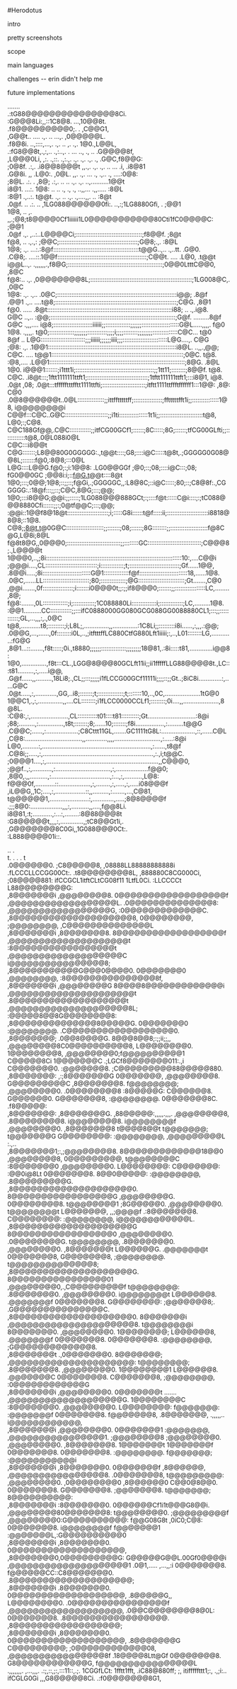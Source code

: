 #Herodotus

intro

pretty screenshots

scope

main languages

challenges -- erin didn't help me

future implementations


.......                                                                                                                  
.:tG88@@@@@@@@@@@@@@@8Ci.                                                                                                            
:G@@@8Li:,,::1C8@8. ...,10@@8t.                                                                                                         
.f8@@@@@@@@@0;.                 .     ,C@@G1,                                                                                                      
,G@@t..   ....     .,.         ..  ...,.  ,0@@@@@L.                                                                                                  
.f8@8i. ..,::::,...,.   .,.       ..  ,. .,.  1@0.,L@@L,                                                                                                
.:fG8@@8t,.,:,..      .,:..,.  .      ... ..,  .,    ..   .G@@@@8f,                                                                                           
,L@@@0Li,   ,:.     .,::.  .,:.,.       .,. .,.  .,.  .,      .G@C,f8@@G:                                                                                        
;0@8f.      .:,.   .i8@@8@@@t  ,,.,.    .,. .,.   .. ...         .i,   .i8@81                                                                                      
.G@8i.        ,,    .L@0:.  ,0@L. ,,.   .,.  ... .,  .,..          .,   ....:0@8:                                                                                    
;8@L.         .:.      .      ,8@;  .:,. ..  .. .,.  .,.          ..,..........1@@t                                                                                   
i8@1.        ...:.              1@8:   .. ..  ., .,  .,        ..,,... .,,.....  :8@L                                                                                  
:8@1         .,..:.               t@@t.    .,. .. .,.        .,....,,. ..          :8@t                                                                                 
.0@f.         .. .:. ..     ,1LG088@@@@@@0fi:.   ..,:;1LG8880Gfi, .                  ;@@1                                                                                
1@8,   ..     ,. ,,.;@8;t8@@@@0Cf1iiiiii1L0@@@@@@@@@@@80Cti1fC0@@@@C:                 ;@@1                                                                               
.0@f   .,.     ,..:..L@@@@Ci;:::::::::::::::::::::::::::::::::::::;f8@@f.               ;8@t                                                                              
f@8,   ..     .,.,: ;@@C;::::::::::::::::::::::::::::::::::::::::::::;G@8;.,.            :8@L                                                                             
1@8;    .,.    ...:.:8@f::::::::::::::::::::::::::::::::::::::::::::::::t@@G..,..  .,..tt. .G@0.                                                                           
.C@8;.        ....::.1@@f::::::::::::::::::::::::::::::::::::::::::::::::::;C@@t. .... .L@0,  .t@@t                                                                          
i@@L..,.   .,,,,,,.,f8@G;:::::::::::::::::::::::::::::::::::::::::::::::::::::;0@@0LtttC@@0,     ,8@C                                                                         
f@8:.. .,.  ,0@@@@@@@8L;:::::::::::::::::::::::::::::::::::::::::::::::::::::::::;1LG008@C,.       ,0@C                                                                        
1@8: .,. .,..   .0@C;:::::::::::::::::::::::::::::::::::::::::::::::::::::::::::::::::::i@@;         .8@f                                                                       
.@@1    .,.. ....t@8;::::::::::::::::::::::::::::::::::::::::::::::::::::::::::::::::::::;C@G.         ,8@1                                                                      
f@0.      ..... .8@t::::::::::::::::::::::::::::::::::::::::::::::::::::::::::::::::::::::i88;  ..   .,.i@8.                                                                     
G@C     ..,..   :@@;::::::::::::::::::::::::::::::::::::::::::::::::::::::::::::::::::::::;G@f. .........8@f                                                                     
G@C .,,,....    i@8;::::::::::::::::::::::iiiiii;;::::::::::::::;;;;;;:::::::::::::::::::::G@L.....,,,,. f@0                                                                     
1@8. .,,,,.     t@0;::::::::::::::;;;;;;;:::::::::::;;;;i;;;;::::::::;;;;;;;;::::::::::::::C@C...        t@0                                                                     
8@f       ..   L@G:::::::::::::::::::::::::;;;iiiiii;;;;;;iiii;;;:::::::::::::::::::::::::L@G....,.     C@G                                                                     
;@8:     .,. .1@@1::::::::::::::::::::::::::::::::::::::::::::::::::::::::::::::::::::::::i8@L.   ..,,.,@@;                                                                     
C@C.  ....  t@@1::::::::::::::::::::::::::::::::::::::::::::::::::::::::::::::::::::::::::;0@C.       t@8.                                                                     
:@8,....  .L@@1::::::::::::::::::::::::::::::::::::::::::::::::::::::::::::::::::::::::::::;8@G.      .8@L                                                                     
1@0.      i@@@1:::::::;i1ttt1i;::::::::::::::::::::::::::::::::::::::::::::;;1tt11;::::::::;8@@f.      t@8.                                                                    
C@C.      .i8@t:::;1ftt1111111ttft1;::::::::::::::::::::::::::::::::::;1tftt111111ttft1;:::i8@1,       i@8.                                                                    
.0@t   ,08; .0@t:::tffffftttfftt1111ttfti;::::::::::::::::::::::::;itftt1111ttffftffffff1:::1@@: ,8@:   C@0                                                                     
.0@8@@@@@@t..0@L:::::::::::::::;;ittfftttttff;::::::::::::::::;fftttttfft1i;;:::::::::::::::1@8, i@@@@@@@@i                                                                     
C@@f:::C@C..G@C::::::::::::::::::::::::;;i1ti::::::::::::::::1t1i;;::::::::::::::::::::::::t@8, L@0;:;C@8.                                                                     
C@C188Gf@@,.C@C::::::::::::;;itfCG00GCf1;::::::;8C:::::;8G;::::::;tfCG00GLfti;;::::::::::::t@8,.0@L088i0@L                                                                     
C@C:::i8@@t C@G:::::::;L8@@80G0GGGGG:.,t@@t::::;G8;::::i@C:::::t@8t,.;GGGGG0G08@@8L;:::::::f@0,:8@8;:::0@L                                                                     
L@G::::L@@G.f@0;:;i:1@@8:   .LG0@@GGf    ;@0;::;08;::::i@C:::;08;    fG0@@0GC    ;@@8i:i;::f@G.t@@t::::8@t                                                                     
1@0;:::;0@@;1@8;::;;::;f@Gi,.;GGGGGC,,:L8@8C;::i@C:::::;80;::;C8@8f:.,CGGGGG:.:18@f:::;;::;C@C,8@G;:::;@@;                                                                     
1@0;:::i8@@G;@@i:;;:::::;1LG088@@@888GCt;:;::::f@t::::::C@i::::;:;tC088@@@8880Cfi::::::;;:;0@tf@@C;:::;@@;                                                                     
:@@i::1@@f8@18@t:::::::::::::::::::::::;i;:::::G8i::::::t@f:::::ii;:::::::::::::::::::::::i8818@8@8;::1@8.                                                                     
C@8;;8@t.t@0G@C:::::::::::::::::::::;;:::::::;08;::::::;8G::::::::;;:::::::::::::::::::::f@8C@G,L@8i;8@L                                                                      
f@8t8@G,,0@@@0;::::::::::::::::::::::::::::::;;::::::::GC::::::::::::::::::::::::::::::;C@@@8;.,L@@@@t                                                                       
1@@@0,..,;8i::::::::::::::::::::::::::::::::::::::::::::::::::::::::::::::::::::::::::::10:,....C@@i                                                                        
;@@@i....,CL:::::::::::::::::::::::::::::;i:::::::::::::;t;::::::::::::::::::::::::::::;Gf......1@@,                                                                        
.8@@i.....;8i:::::::::::::::::::::::::::G@1::::::::::::::f@f:::::::::::::::::::::::::::18,......1@8.                                                                        
.0@C,......LL::::::::::::::::::::::::::;80;::::::::::::::;@G::::::::::::::::::::::::::;Gt.......,C@0                                                                        
,@@i.......,0f:::::::::::::::::;i:::::::i0@@@0t;;:;;if8@@@0;:::::::;;:::::::::::::::::LC,........,8@;                                                                       
f@8:.......,0L::::::::::::::;i;::::::::::::;1C088880Li::::::::::::::i;:::::::::::::;LC,.........1@8.                                                                       
:@@1..........CC::::::::::::;;:::ifC0888000GG080GCG088GG0088880CL1;:::;;:::::::::::;GL,...,,,:,.,0@C                                                                        
t@8,...........t8;:::::::::;i;L8L;,..............,,..............:1C8Li;;:::::::::i8i......,:,,,.:@@;                                                                       
.0@@G,...,......,0f::::::::i0L,..,;itftttffLC880CtfG880Lft1iiiii;:,..,L01::::::::LG,............:fG@G                                                                       
,8@1...::.......,f8t:::::;0i.,t8880;;;;;;::::::::::::::;;;;;;;;18@81,.:8i:::::t81,.............i@@8:                                                                       
1@0,..............,f8t:::CL.,LGG@8@@@80GCLft11ii;;ii1fffffLLG88@@@@8t.,LC:::t81.........,:,.....i@@,                                                                       
.G@f......,,.........,18Li8;.,CL;;:::;;;;;i1fLCCG00GCf11111i;;;;::;;Gt..;8iC8i.............:,.....G@C                                                                       
.0@t.....,:,............,GG,..i8;:::::::;t;::::::::::::::;t;:::::::10,..,0C,....................1tG@0                                                                       
1@@C1,.,:,..............,,....CL::::::::;i1fLCC0000CCLf1;::::::::;0i....,,....................,8@8L.                                                                       
:C@8:,:,.....................,CL:::::::::::t01::::t81::::::::::;Gt...........................:8@i                                                                         
;88;.........,:..............,t8t;:::::::;8;......10;:::::::;f8i................,:.........t@@G                                                                          
.C@@C;......,:..................;C8Cttt11GL,.......GC1111tG8L:...................,::,......C@L                                                                           
,C@8:................................,,............,,,,..........................,:.....:8@i                                                                           
L@0,.........:,.............................................................,:......,t8@f                                                                            
.C@8i;;.....,:,..............................................................,:.,i;t@@C.                                                                             
;0@@@1....,:,...............................................................,,C@@@0,                                                                               
;@@f..,:,...........,:...............................,:,..................f@@0;                                                                                 
,8@0,.,,..........,:.................................,:...,:,..........,L@8:                                                                                   
f@@@0f,...........::..................,:,........,:,.....,:,.....i08@@@f                                                                                     
,iL@@G,,1C;....,:,.................::,,.........,:.......,...,C@81,                                                                                        
t@@@@@@1,......................:,............,.....;8@8@@@@f                                                                                           
.;;;8@0:..................,,,:,..........,,....,f@@8Li.                                                                                              
i8@81,:t;...........,:...:,........:8@88@@@8t                                                                                                   
:G8@@@@@t,,,,:,.............,;tC8@@Gt1i,.                                                                                                     
,G@@@@@@@8C0Gi,,1G088@@@0Ct:.                                                                                                           
:L888@@@@01i::.                                                                                                                 




..                                                                                                                                                                                                             .                      
t.    .                                                                   . .                                                                                                                                  t                      
.0@@@@@@0.    ;C8@@@@@8,     ,08888LL88888888888i    .fLCCCLLCCGG00Ct:.                .t8@@@@@@@@8L,          ,888880C8CG000Ci,                  ;08@@@@881:        ifCCGCL1itftCLtCG08f11    1LtfL0Ci.     :LLCCCCt           L88@@@@@@@@G:          
,8@@@@@@@i   ,@@@@@@@@8.     0@@@@@@@@@@@@@@@@@@f    ,@@@@@@@@@@@@@@@@@@L.           .0@@@@@@@@@@@@@@8:        ,@@@@@@@@@@@@@@@@@G,            :0@@@@@@@@@@@@@C.    ,8@@@@@@@@@@@@@@@@@@@@8,   0@@@@@@@@,   ;@@@@@@@@,        ,C@@@@@@@@@@@@@@L        
,8@@@@@@@i   ,8@@@@@@@8.     8@@@@@@@@@@@@@@@@@@f    ,@@@@@@@@@@@@@@@@@@@@t         :8@@@@@@@@@@@@@@@@@t       ,@@@@@@@@@@@@@@@@@@@C          i@@@@@@@@@@@@@@@@8;   ,8@@@@@@@@@@@G@@@0@@@@0.   0@@@@@@@0    ,@@@@@@@@,        :8@@@@@@@@@@@@@@@8f,     
,8@@@@@@@i   ,@@@@@@@@G      8@@@@8@@@@@@@@@@@@@i    ,@@@@@@@@@@@@@@@@@@@@@t       .8@@@@@@@@@@@@@@@@@@@t      ,@@@@@@@@@@@@@@@@@@@@8L;      :@@@@@8@@8G@@@@@@@@8:  ,8@@@@@@@@@@@@@@8@@@@@G.   0@@@@@@@0    :@@@@@@@@.      .C@@@@@@@@@@@@@@@@@@0.     
,8@@@@@@@;   .0@@8@@@@G.     8@@@8@@8;:;;ii;;,,      ,@@@@@@@@8C0@@@@@@@@@@8,      L@@@@@@@@0. 1@@@@@@@@8,     ,@@@@@@@@0;f@@@@@@@@@@1       C@@@@@8Ci   1@@@@@@@C   .;LGCf8@@@@@@@011:.,i     C@@@@@@@0.   :@@@@@@@8.      ;C@@@@@@@@@88@@@@@880.     
,8@@@@@@@: ,:;8@@@@@@@G      0@@@@@@@,               ,@@@@@@@@8.  G@@@@@@@@@C     ,8@@@@@@@8.   f@@@@@@@@;     ,@@@@@@@@0. .0@@@@@@@@8      :8@@@@@G:     C@@@@@@8.        G@@@@@@0.           G@@@@@@@8,   :@@@@@@@@.      0@@@@@@@8C.  .f8@@@@@:     
,8@@@@@@@:   ,8@@@@@@@G.     ,88@@@@@:,,,,,.,,,.     ,@@@@@@@@8,  .8@@@@@@@@8.    i@@@@@@@@8.   i@@@@@@@@f     ,@@@@@@@@0.  ,8@@@@@@@8      t@@@@8@@t     t@@@@@@@;        t@@@@@@@G           G@@@@@@@@:   :@@@@@@@@,     ,@@@@@@@@@L      :.,..      
,8@@@@@@@1;:,;@@@@@@@@8.     8@@@@@@@@@@@@@18@@0     ,@@@@@@@@8,   0@@@@@@@@@,    t@@@@@@@@C    :8@@@@@@@0     ,@@@@@@@@0.   L@@@@@@@@:     C@@@@@@@:     :@@0i@8Lt        0@@@@@@@8.          8@@0@@@@@:   :@@@@@@@@,     .8@@@@@@@@@G.               
,8@@@@@@@@@@@@@@@@@@@@0.     8@@@@@@@@@@@@@@@@@G     ,@@@@@@@@G.   0@@@@@@@@8.    t@@@@@@@@1     ;8G@@@@@0.    ,@@@@@@@@0.   t@@@@@@@@t     L@@@@@@@,      ,,;@@@@f      .:8@@@@@@@8.          C@@@@@@@@:   :@@@@@@@@,      i@@@@@@@@@@@@L.            
,8@@@@@@@@@@@@@@@@@@@@G      8@@@@@@@@@@@@@@@@@0     ,@@@@@@@@0.  .0@@@@@@@@G.    t@@@@@@@@,    .8@@@@@@@0.    ,@@@@@@@@0.   ,8@@@@@@@t     L@@@@@@G.     .@@@@@@@t        0@@@@@@@8,          G@@@@@@@8,   ;@@@@@@@@.       t@@@@@@@@@@@@@@8;         
,8@@@@@@@@@@@@@@@@@@@@G.     8@@@@@@@@@@@@@@@@01     ,@@@@@@@@0,.,C@@@@@@@@@f     t@@@@@@@@:    .8@@@@@@@0.    ,@@@@@@@@0.   i@@@@@@@@t     L@@@@@@8.     .@@@@@@@f        0@@@@@@@8.          G@@@@@@@@:   ;@@@@@@@8;.       .G@@@@@@@@@@@@@@@C.      
,8@@@@@@@@@@@@@@@@@@@@0.     8@@@@@@@i               ,@@@@@@@@@@@@@@@@@@@@@8.     t@@@@@@@@i     8@@@@@@@0.    ,@@@@@@@@0.   1@@@@@@@@;     L@@@@@@8,     .@@@@@@@f        0@@@@@@@8.          0@@@@@@@8.   :@@@@@@@@,           ;G@@@@@@@@@@@@@8.     
,8@@@@@@@t  .,0@@@@@@@0.     8@@@@@@@;               ,@@@@@@@@@@@@@@@@@@@@@:      t@@@@@@@@;    .8@@@@@@@8.    ,@@@@@@@@0.   1@@@@@@@@1     L@@@@@@8.     .@@@@@@@C        0@@@@@@@8.          C@@@@@@@8,   ;@@@@@@@@,             :0@@@@@@@@@@@@G     
,8@@@@@@@i   ,@@@@@@@@0.     0@@@@@@@t    .......    ,@@@@@@@@@@@@@@@@@@@G.       1@@@@@@@@C    :8@@@@@@@0.    ,@@@@@@@@0.   L@@@@@@@@:     f@@@@@@@:     :@@@@@@@f        0@@@@@@@8.          f@@@@@@@8,   .8@@@@@@@,     .,,,,,..  i@@@@@@@@@@@@,    
,8@@@@@@@i   ,@@@@@@@@0.     0@@@@@@@1   :@@@@@@@,   ,@@@@@@@@@@@@@@@@1.          ;@@@@@@@@8    ;@@@@@@@@0.    ,@@@@@@@@0.  ,8@@@@@@@8.     1@@@@@@@t     1@@@@@@@f        0@@@@@@@8.          0@@@@@@@8.   :@@@@@@@@.     f@@@@@@@;  :@@@@@@@@@@@i    
,8@@@@@@@i   ,8@@@@@@@0.     0@@@@@@@f   ,8@@@@@@,   ,@@@@@@@@@@@@@@@@8.          .0@@@@@@@8,   t@@@@@@@@@:    ,@@@@@@@@0. ,0@@@@@@@@0      ,8@@@@@@0     C@@0@8@@0.       0@@@@@@@8.          G@@@@@@@8.   ;@@@@@@@8.     t@@@@@@@;   8@@@@@@@@@@:    
,8@@@@@@@i   :8@@@@@@@0.     0@@@@@@Cf1i1t@@@G8@@i.  ,@@@@@@@@80@@@@@@@8:          t@@@@@@@@0. ;@@@@@@@@@f     ,@@@@@@@@0:G@@@@@@@@@@:       f@@G08G8t   ,0iC0;C@8:        0@@@@@@@8.          i@@@@@@@@f   f@@@@@@@1      :@@@@@@@L,:G@@@@@@@@@@0     
,8@@@@@@@i   ,8@@@@@@@0.     0@@@@@@@@@@@@@@@@@@@,   ,8@@@@@@@0,0@@@@@@@@@G:        G@@@@@G@@L.00Gf0@@@@i      ,@@@@@@@@@@@@@@@@@@@@1        .0@1,.....  ,...,,:i          0@@@@@@@8.          f@@@@@@CC::C8@@@@@@@0.      .8@@@@@@@@@@@@@@@@@@@@;     
,8@@@@@@@i   .8@@@@@@@0.     0@@@@@@@@@@@@@@@@@@@,   .8@@@@@G,,  L@@@@@@@@0.        .0@@@@@@@@@@@@@@@@f        ,@@@@@@@@@@@@@@@@@@@,          .0@@C@@@@@@@@8@0L:           0@@@@@@@8.           .8@@@@@@@@@@@@@@@@@.        ,8@@@@@@@@@@@@@@@@@@;      
,8@@@@@@@i   ,8@@@@@@@0.     0@@@@@@@@@@@@@@@@@@@,   .8@@@@@@@G   C@@@@@@@@@;         ;0@@@@@@@@@@@@08,        ,@@@@@@@@@@@@@@@@8f              .18@@@@8Ltt@Gf             0@@@@@@@8.              G8@@@@@@@@@@@@G,          f@@@@@@@@@@@@@@@@L        
.,,,,,,,.    ,...,,,.       .:;,::,;:,:::11::,.;.    1CGGfLCt:    1fftt1fft,          .iC88@880ff;  ;,         itifffffttt1;:,                     .,;i:..                ifCGLG0Gi               ,,,G8@@@@@8Ci.             .:f0@@@@@@@8G1,          
